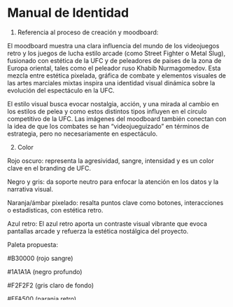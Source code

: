 # Manual de Identidad

1. Referencia al proceso de creación y moodboard: 

El moodboard muestra una clara influencia del mundo de los videojuegos retro y los juegos de lucha estilo arcade (como Street Fighter o Metal Slug), fusionado con estética de la UFC y de peleadores de paises de la zona de Europa oriental, tales como el peleador ruso Khabib Nurmagomedov. Esta mezcla entre estética pixelada, gráfica de combate y elementos visuales de las artes marciales mixtas inspira una identidad visual dinámica sobre la evolución del espectáculo en la UFC.

El estilo visual busca evocar nostalgia, acción, y una mirada al cambio en los estilos de pelea y como estos distintos tipos influyen en el circulo competitivo de la UFC. Las imágenes del moodboard también conectan con la idea de que los combates se han “videojueguizado” en términos de estrategia, pero no necesariamente en espectáculo.

2. Color

Rojo oscuro: representa la agresividad, sangre, intensidad y es un color clave en el branding de UFC.

Negro y gris: da soporte neutro para enfocar la atención en los datos y la narrativa visual.

Naranja/ámbar pixelado: resalta puntos clave como botones, interacciones o estadísticas, con estética retro.

Azul retro: El azul retro aporta un contraste visual vibrante que evoca pantallas arcade y refuerza la estética nostálgica del proyecto.

Paleta propuesta:

#B30000 (rojo sangre)

#1A1A1A (negro profundo)

#F2F2F2 (gris claro de fondo)

#FFA500 (naranja retro)

#1E90FF (Azul retro) 


3. Tipografía

Se busca una tipografía que combine legibilidad con un toque “gamer” retro.

Usaremos la fuente Press Start 2P para títulos y Roboto para textos corridos.

El contraste entre una fuente pixelada y una moderna refuerza la dualidad actual-nostálgica del proyecto.

4. Recursos gráficos

Uso de sprites pixelados de peleadores reales convertidos en estilo 8-bit.

GIFs o animaciones interactivas tipo "combate" para mostrar los estilos de pelea predominantes por región.

Estos recursos no solo visualizan datos sino que narran una historia irónica sobre cómo el entretenimiento ha sido desplazado por la efectividad técnica.

Wireframes
Estructura general (propuesta webstory):
Intro (pantalla de bienvenida con visual impactante estilo arcade).

Hipótesis (presentada como un "reto" o misión del juego).

Estadísticas históricas (línea de tiempo animada).

Mapa de orígenes de campeones (interactivo).

Estilos de pelea predominantes (barra comparativa con efecto de energía/vida).

Conclusión y reflexión con tono crítico y botones de compartir.

Justificación del flujo:
Inicio fuerte visualmente con una propuesta estética reconocible (videojuegos) para captar atención.

Narrativa secuencial tipo historia interactiva, que permite al usuario “jugar” con los datos.

Interactividad mínima pero significativa, enfocada en explorar, no sobrecargar.

Clara relación entre datos y estética, lo que refuerza el concepto y mejora la recordación del contenido.

🔍 Hipótesis y propuesta grupal 

Nuestra hipotesis inicial no ha variado a lo largo del proyecto.

“¿Se han vuelto más aburridas las peleas de la UFC por el éxito de los rusos y el sambo?”

La UFC se ha vuelto aburrida, debido a que los peleadores que han sido campeones recientemente utilizan técnicas menos atractivas, pero más efectivas: En su mayoría, los luchadores son gerundios de Europa Occidental, lo cual incide notoriamente en el estilo de pelea que utilizan para ganar los combates; en gran medida a través de la sumisión o puntos, predominando las artes marciales como el Sambo o el jiu jitsu. Esto ha provocado que la compañía más grande de MMA tenga combates menos “vistosos” y más tediosos para el espectador.

# LINK MIRO

https://miro.com/app/board/uXjVIuY77fE=/

